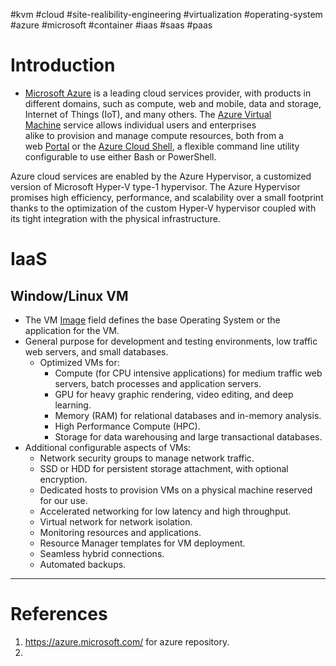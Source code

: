 #kvm #cloud #site-realibility-engineering #virtualization #operating-system #azure #microsoft  #container #iaas #saas #paas 

# Introduction

- [Microsoft Azure](https://azure.microsoft.com/) is a leading cloud services provider, with products in different domains, such as compute, web and mobile, data and storage, Internet of Things (IoT), and many others. The [Azure Virtual Machine](https://docs.microsoft.com/en-us/azure/virtual-machines/) service allows individual users and enterprises alike to provision and manage compute resources, both from a web [Portal](https://azure.microsoft.com/en-us/features/azure-portal/) or the [Azure Cloud Shell](https://docs.microsoft.com/en-us/azure/cloud-shell/overview), a flexible command line utility configurable to use either Bash or PowerShell.

Azure cloud services are enabled by the Azure Hypervisor, a customized version of Microsoft Hyper-V type-1 hypervisor. The Azure Hypervisor promises high efficiency, performance, and scalability over a small footprint thanks to the optimization of the custom Hyper-V hypervisor coupled with its tight integration with the physical infrastructure. 

# IaaS
## Window/Linux VM
- The VM [Image](https://azuremarketplace.microsoft.com/en-us/marketplace/apps?filters=virtual-machine-images) field defines the base Operating System or the application for the VM. 
- General purpose for development and testing environments, low traffic web servers, and small databases.
	- Optimized VMs for:  
		- Compute (for CPU intensive applications) for medium traffic web servers, batch processes and application servers.  
		- GPU for heavy graphic rendering, video editing, and deep learning.  
		- Memory (RAM) for relational databases and in-memory analysis.  
		- High Performance Compute (HPC).  
		- Storage for data warehousing and large transactional databases.
- Additional configurable aspects of VMs:  
	- Network security groups to manage network traffic.
	- SSD or HDD for persistent storage attachment, with optional encryption.
	- Dedicated hosts to provision VMs on a physical machine reserved for our use.
	- Accelerated networking for low latency and high throughput.
	- Virtual network for network isolation.
	- Monitoring resources and applications.
	- Resource Manager templates for VM deployment.
	- Seamless hybrid connections.
	- Automated backups.
---
# References
1. https://azure.microsoft.com/ for azure repository.
2. 